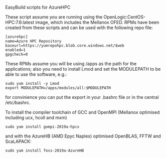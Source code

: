 EasyBuild scripts for AzureHPC

These script assume you are running using the OpenLogic:CentOS-HPC:7.6:latest image, which includes the Mellanox OFED.
RPMs have been created from these scripts and can be used with the following repo file:
```
[azurehpc]
name=Azure HPC Repository
baseurl=https://yumrepohpc.blob.core.windows.net/$web
enabled=1
gpgcheck=0
```

These RPMs assume you will be using /apps as the path for the applications; also you need to install Lmod and set the MODULEPATH to be able to use the software, e.g.:
```
sudo yum install -y Lmod
export MODULEPATH=/apps/modules/all:$MODULEPATH
```
for convinience you can put the export in your .bashrc file or in the central /etc/bashrc.

To install the compiler toolchain of GCC and OpenMPI (Mellanox optimised including ucx, hcoll and mxm)
```
sudo yum install gompi-2019a-hpcx
```
and with the AzureHB (AMD Epyc Naples) optimised OpenBLAS, FFTW and ScaLAPACK:
```
sudo yum install foss-2019a-AzureHB
```


